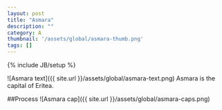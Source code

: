 ```yaml
---
layout: post
title: "Asmara"
description: ""
category: A
thumbnail: '/assets/global/asmara-thumb.png'
tags: []
---
```

{% include JB/setup %}

![Asmara text]({{ site.url }}/assets/global/asmara-text.png)
Asmara is the capital of Eritea.

##Process
![Asmara cap]({{ site.url }}/assets/global/asmara-caps.png)